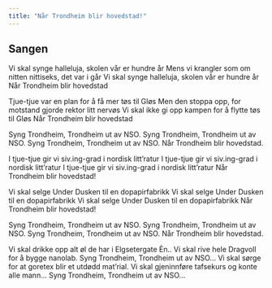 ```yaml
---
title: "Når Trondheim blir hovedstad!"
---
```


Sangen
------

Vi skal synge halleluja, skolen vår er hundre år
Mens vi krangler som om nitten nittiseks, det var i går 
Vi skal synge halleluja, skolen vår er hundre år 
Når Trondheim blir hovedstad  

Tjue-tjue var en plan for å få mer tøs til Gløs
Men den stoppa opp, for motstand gjorde rektor litt nervøs
Vi skal ikke gi opp kampen for å flytte tøs til Gløs
Når Trondheim blir hovedstad

Syng Trondheim, Trondheim ut av NSO.
Syng Trondheim, Trondheim ut av NSO.
Syng Trondheim, Trondheim ut av NSO.
Når Trondheim blir hovedstad.

I tjue-tjue gir vi siv.ing-grad i nordisk litt’ratur
I tjue-tjue gir vi siv.ing-grad i nordisk litt’ratur
I tjue-tjue gir vi siv.ing-grad i nordisk litt’ratur
Når Trondheim blir hovedstad!

Vi skal selge Under Dusken til en dopapirfabrikk
Vi skal selge Under Dusken til en dopapirfabrikk
Vi skal selge Under Dusken til en dopapirfabrikk
Når Trondheim blir hovedstad!

Syng Trondheim, Trondheim ut av NSO.
Syng Trondheim, Trondheim ut av NSO.
Syng Trondheim, Trondheim ut av NSO.
Når Trondheim blir hovedstad. 

Vi skal drikke opp alt øl de har i Elgsetergate Èn..
Vi skal rive hele Dragvoll for å bygge nanolab.
Syng Trondheim, Trondheim ut av NSO...
Vi skal sørge for at goretex blir et utdødd mat’rial.
Vi skal gjeninnføre tafsekurs og konte alle mann...
Syng Trondheim, Trondheim ut av NSO...